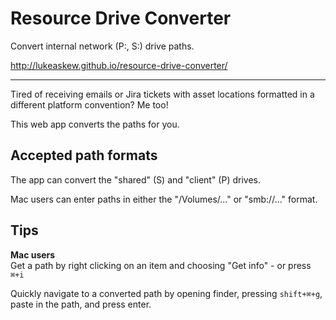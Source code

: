 # Resource Drive Converter
Convert internal network (P:, S:) drive paths.

http://lukeaskew.github.io/resource-drive-converter/

***

Tired of receiving emails or Jira tickets with asset locations formatted in a different platform convention? Me too!

This web app converts the paths for you.

## Accepted path formats
The app can convert the "shared" (S) and "client" (P) drives.

Mac users can enter paths in either the "/Volumes/..." or "smb://..." format.

## Tips
__Mac users__  
Get a path by right clicking on an item and choosing "Get info" - or press `⌘+i`

Quickly navigate to a converted path by opening finder, pressing `shift+⌘+g`, paste in the path, and press enter.
